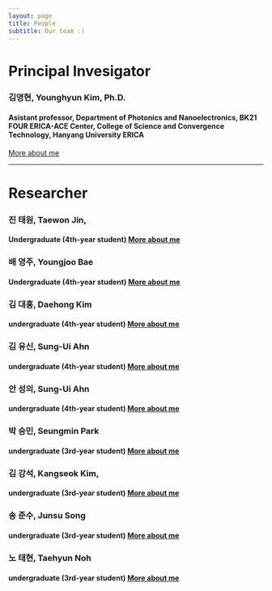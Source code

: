 ```yaml
---
layout: page
title: People
subtitle: Our team :)
---
```


# Principal Invesigator
### 김영현, Younghyun Kim, Ph.D.
#### Asistant professor, Department of Photonics and Nanoelectronics, BK21 FOUR ERICA-ACE Center, College of Science and Convergence Technology, Hanyang University ERICA
[More about me](https://yh2424.github.io/people/younghyunkim)  


---
# Researcher
### 진 태원, Taewon Jin, 
#### Undergraduate (4th-year student) [More about me](https://yh2424.github.io/people/YOURNAME)  

### 배 영주, Youngjoo Bae
#### Undergraduate (4th-year student) [More about me](https://yh2424.github.io/people/YOURNAME)  

### 김 대홍, Daehong Kim
#### undergraduate (4th-year student) [More about me](https://yh2424.github.io/people/YOURNAME)  

### 김 유신, Sung-Ui Ahn
#### undergraduate (4th-year student) [More about me](https://yh2424.github.io/people/YOURNAME)  

### 안 성의, Sung-Ui Ahn
#### undergraduate (4th-year student) [More about me](https://yh2424.github.io/people/YOURNAME)  

### 박 승민, Seungmin Park
#### undergraduate (3rd-year student) [More about me](https://yh2424.github.io/people/YOURNAME)  

### 김 강석, Kangseok Kim, 
#### undergraduate (3rd-year student) [More about me](https://yh2424.github.io/people/YOURNAME)  

### 송 준수, Junsu Song
#### undergraduate (3rd-year student) [More about me](https://yh2424.github.io/people/YOURNAME)  

### 노 태현, Taehyun Noh
#### undergraduate (3rd-year student) [More about me](https://yh2424.github.io/people/YOURNAME)  
